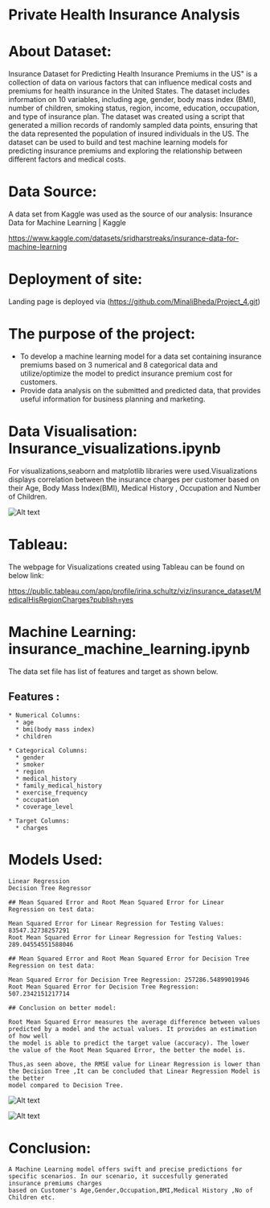 # Private Health Insurance Analysis

# About Dataset:

   Insurance Dataset for Predicting Health Insurance Premiums in the US" is a collection of data on various factors that can influence medical costs and premiums
   for health insurance in the United States. The dataset includes information on 10 variables, including age, gender, body mass index (BMI), number of children,
   smoking status, region, income, education, occupation, and type of insurance plan. The dataset was created using a script that generated a million records of
   randomly sampled data points, ensuring that the data represented the population of insured individuals in the US. The dataset can be used to build and test
   machine learning models for predicting insurance premiums and exploring the relationship between different factors and medical costs.

# Data Source:

   A data set from Kaggle was used as the source of our analysis: Insurance Data for Machine Learning | Kaggle

   https://www.kaggle.com/datasets/sridharstreaks/insurance-data-for-machine-learning

# Deployment of site:

   Landing page is deployed via (https://github.com/MinaliBheda/Project_4.git)  

# The purpose of the project:

   * To develop a machine learning model for a data set containing insurance premiums based on 3 numerical and 8 categorical data
     and utilize/optimize the model to predict insurance premium cost for customers.
   * Provide data analysis on the submitted and predicted data, that provides useful information for business planning and marketing.


# Data Visualisation: Insurance_visualizations.ipynb

   For visualizations,seaborn and matplotlib libraries were used.Visualizations displays correlation between the insurance charges per customer based on their
   Age, Body Mass Index(BMI), Medical History , Occupation and Number of Children. 

![Alt text](image-1.png)

# Tableau:
   
   The webpage for Visualizations created using Tableau can be found on below link: 

   https://public.tableau.com/app/profile/irina.schultz/viz/insurance_dataset/MedicalHisRegionCharges?publish=yes

# Machine Learning: insurance_machine_learning.ipynb 

   The data set file has list of features and target as shown below.  

   ## Features : 

    * Numerical Columns:
      * age
      * bmi(body mass index)
      * children 

    * Categorical Columns: 
      * gender 
      *	smoker 
      * region 
      * medical_history 
      * family_medical_history 
      * exercise_frequency 
      * occupation 
      * coverage_level

    * Target Columns:
      * charges 

# Models Used:

    Linear Regression
    Decision Tree Regressor

    ## Mean Squared Error and Root Mean Squared Error for Linear Regression on test data: 

    Mean Squared Error for Linear Regression for Testing Values: 83547.32738257291
    Root Mean Squared Error for Linear Regression for Testing Values: 289.04554551588046

    ## Mean Squared Error and Root Mean Squared Error for Decision Tree Regression on test data: 

    Mean Squared Error for Decision Tree Regression: 257286.54899019946
    Root Mean Squared Error for Decision Tree Regression: 507.2342151217714
    
    ## Conclusion on better model:
    
    Root Mean Squared Error measures the average difference between values predicted by a model and the actual values. It provides an estimation of how well
    the model is able to predict the target value (accuracy). The lower the value of the Root Mean Squared Error, the better the model is. 
        
    Thus,as seen above, the RMSE value for Linear Regression is lower than the Decision Tree ,It can be concluded that Linear Regression Model is the better
    model compared to Decision Tree.


![Alt text](<Screen Shot 2023-08-28 at 9.31.49 pm.png>)


![Alt text](<Screen Shot 2023-08-28 at 9.32.04 pm.png>)


# Conclusion:

    A Machine Learning model offers swift and precise predictions for specific scenarios. In our scenario, it succesfully generated insurance premiums charges
    based on Customer's Age,Gender,Occupation,BMI,Medical History ,No of Children etc.

